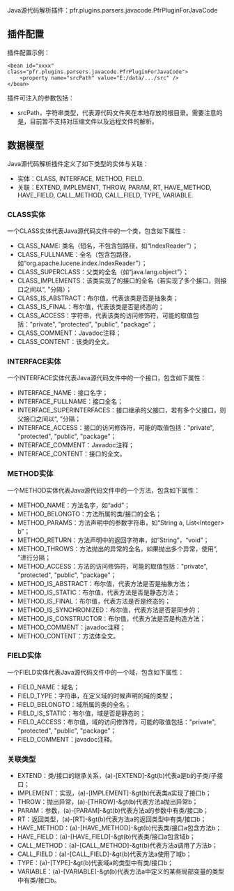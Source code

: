 Java源代码解析插件：pfr.plugins.parsers.javacode.PfrPluginForJavaCode

插件配置
------------------------

插件配置示例：

    <bean id="xxxx" class="pfr.plugins.parsers.javacode.PfrPluginForJavaCode">
        <property name="srcPath" value="E:/data/.../src" />
    </bean>

插件可注入的参数包括：
- srcPath，字符串类型，代表源代码文件夹在本地存放的根目录。需要注意的是，目前暂不支持对压缩文件以及远程文件的解析。

数据模型
-------------------------

Java源代码解析插件定义了如下类型的实体与关联：
- 实体：CLASS, INTERFACE, METHOD, FIELD.
- 关联：EXTEND, IMPLEMENT, THROW, PARAM, RT, HAVE_METHOD, HAVE_FIELD, CALL_METHOD, CALL_FIELD, TYPE, VARIABLE.

### CLASS实体
一个CLASS实体代表Java源代码文件中的一个类，包含如下属性：
- CLASS_NAME: 类名（短名，不包含包路径，如“IndexReader”）；
- CLASS_FULLNAME：全名（包含包路径，如“org.apache.lucene.index.IndexReader”）；
- CLASS_SUPERCLASS：父类的全名（如“java.lang.object”）；
- CLASS_IMPLEMENTS：该类实现了的接口的全名（若实现了多个接口，则接口之间以“, ”分隔）；
- CLASS_IS_ABSTRACT：布尔值，代表该类是否是抽象类；
- CLASS_IS_FINAL：布尔值，代表该类是否是终态的；
- CLASS_ACCESS：字符串，代表该类的访问修饰符，可能的取值包括："private", "protected", "public", "package"；
- CLASS_COMMENT：Javadoc注释；
- CLASS_CONTENT：该类的全文。

### INTERFACE实体
一个INTERFACE实体代表Java源代码文件中的一个接口，包含如下属性：
- INTERFACE_NAME：接口名字；
- INTERFACE_FULLNAME：接口全名；
- INTERFACE_SUPERINTERFACES：接口继承的父接口，若有多个父接口，则父接口之间以“, ”分隔；
- INTERFACE_ACCESS：接口的访问修饰符，可能的取值包括："private", "protected", "public", "package"；
- INTERFACE_COMMENT：Javadoc注释；
- INTERFACE_CONTENT：接口的全文。

### METHOD实体
一个METHOD实体代表Java源代码文件中的一个方法，包含如下属性：
- METHOD_NAME：方法名字，如“add”；
- METHOD_BELONGTO：方法所属的类/接口的全名；
- METHOD_PARAMS：方法声明中的参数字符串，如“String a, List&lt;Integer&gt; b”；
- METHOD_RETURN：方法声明中的返回字符串，如“String”，“void”；
- METHOD_THROWS：方法抛出的异常的全名，如果抛出多个异常，使用“, ”进行分隔；
- METHOD_ACCESS：方法的访问修饰符，可能的取值包括："private", "protected", "public", "package"；
- METHOD_IS_ABSTRACT：布尔值，代表方法是否是抽象方法；
- METHOD_IS_STATIC：布尔值，代表方法是否是静态方法；
- METHOD_IS_FINAL：布尔值，代表方法是否是终态的；
- METHOD_IS_SYNCHRONIZED：布尔值，代表方法是否是同步的；
- METHOD_IS_CONSTRUCTOR：布尔值，代表方法是否是构造方法；
- METHOD_COMMENT：javadoc注释；
- METHOD_CONTENT：方法体全文。

### FIELD实体
一个FIELD实体代表Java源代码文件中的一个域，包含如下属性：
- FIELD_NAME：域名；
- FIELD_TYPE：字符串，在定义域的时候声明的域的类型；
- FIELD_BELONGTO：域所属的类的全名；
- FIELD_IS_STATIC：布尔值，域是否是静态的；
- FIELD_ACCESS：布尔值，域的访问修饰符，可能的取值包括："private", "protected", "public", "package"；
- FIELD_COMMENT：javadoc注释。

### 关联类型
- EXTEND：类/接口的继承关系，(a)-[EXTEND]-&gt(b)代表a是b的子类/子接口；
- IMPLEMENT：实现，(a)-[IMPLEMENT]-&gt(b)代表类a实现了接口b；
- THROW：抛出异常，(a)-[THROW]-&gt(b)代表方法a抛出异常b；
- PARAM：参数，(a)-[PARAM]-&gt(b)代表方法a的参数中有类/接口b；
- RT：返回类型，(a)-[RT]-&gt(b)代表方法a的返回类型中有类/接口b；
- HAVE_METHOD：(a)-[HAVE_METHOD]-&gt(b)代表类/接口a包含方法b；
- HAVE_FIELD：(a)-[HAVE_FIELD]-&gt(b)代表类/接口a包含域b；
- CALL_METHOD：(a)-[CALL_METHOD]-&gt(b)代表方法a调用了方法b；
- CALL_FIELD：(a)-[CALL_FIELD]-&gt(b)代表方法a使用了域b；
- TYPE：(a)-[TYPE]-&gt(b)代表域a的类型中有类/接口b；
- VARIABLE：(a)-[VARIABLE]-&gt(b)代表方法a中定义的某些局部变量的类型中有类/接口b。
